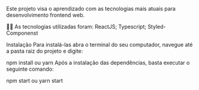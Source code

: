 Este projeto visa o aprendizado com as tecnologias mais atuais para desenvolvimento frontend web.

👨‍💻 As tecnologias utilizadas foram:
ReactJS;
Typescript;
Styled-Componenst

Instalação
Para instalá-las abra o terminal do seu computador, navegue até a pasta raiz do projeto e digite:

npm install
ou
yarn
Após a instalação das dependências, basta executar o seguinte comando:

npm start
ou 
yarn start
